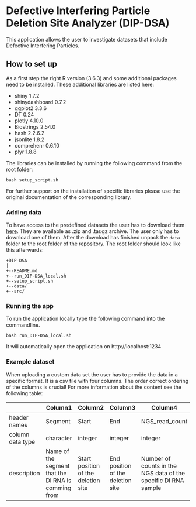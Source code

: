 # Defective Interfering Particle Deletion Site Analyzer (DIP-DSA)

This application allows the user to investigate datasets that include Defective
Interfering Particles. 

## How to set up

As a first step the right R version (3.6.3) and some additional packages need
to be installed. These additional libraries are listed here:

- shiny 1.7.2
- shinydashboard 0.7.2
- ggplot2 3.3.6
- DT 0.24
- plotly 4.10.0
- Biostrings 2.54.0
- hash 2.2.6.2
- jsonlite 1.8.2
- comprehenr 0.6.10
- plyr 1.8.8

The libraries can be installed by running the following command from the root
folder:

```
bash setup_script.sh
```

For further support on the installation of specific libraries please use the
original documentation of the corresponding library.

### Adding data

To have access to the predefined datasets the user has to download them
[here](https://drive.google.com/drive/folders/1yXGaHMRmjcbf1U8AyigilkMBL2ZDMnWH?usp=sharing "data source").
They are available as .zip and .tar.gz archive. The user only has to download
one of them. After the download has finished unpack the ```data``` folder to
the root folder of the repository. The root folder should look like this
afterwards:

```
+DIP-DSA
|
+--README.md
+--run_DIP-DSA_local.sh
+--setup_script.sh
+--data/
+--src/
```

### Running the app

To run the application locally type the following command into the commandline.

```
bash run_DIP-DSA_local.sh
```

It will automatically open the application on http://localhost:1234

### Example dataset

When uploading a custom data set the user has to provide the data in a specific
format. It is a csv file with four columns. The order correct ordering of the
columns is crucial! For more information about the content see the following
table:

|                 | Column1 | Column2  | Column3 | Column4      |
|-----------------|---------|----------|---------|--------------|
| header names    | Segment                                              | Start                               |End                                | NGS_read_count                                                 |
| column data type| character                                            | integer                             | integer                           | integer                                                        |
| description     | Name of the segment that the DI RNA is comming from  | Start position of the deletion site | End position of the deletion site | Number of counts in the NGS data of the specific DI RNA sample |


